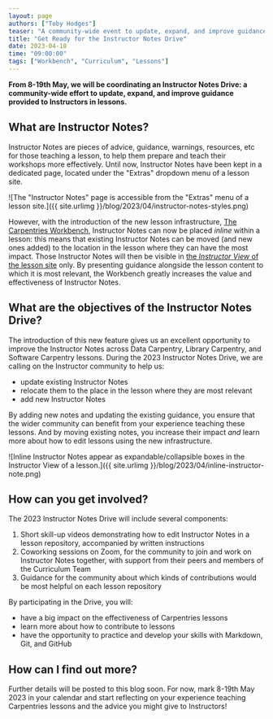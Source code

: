 ```yaml
---
layout: page
authors: ["Toby Hodges"]
teaser: "A community-wide event to update, expand, and improve guidance provided to Instructors in lessons"
title: "Get Ready for the Instructor Notes Drive"
date: 2023-04-18
time: "09:00:00"
tags: ["Workbench", "Curriculum", "Lessons"]
---
```


**From 8-19th May, we will be coordinating an Instructor Notes Drive: a community-wide effort to update, expand, and improve guidance provided to Instructors in lessons.**


## What are Instructor Notes?

Instructor Notes are pieces of advice, guidance, warnings, resources, etc for those teaching a lesson, to help them prepare and teach their workshops more effectively. Until now, Instructor Notes have been kept in a dedicated page, located under the "Extras" dropdown menu of a lesson site.

![The "Instructor Notes" page is accessible from the "Extras" menu of a lesson site.]({{ site.urlimg }}/blog/2023/04/instructor-notes-styles.png)

However, with the introduction of the new lesson infrastructure, [The Carpentries Workbench](https://carpentries.github.io/workbench/), Instructor Notes can now be placed _inline_ within a lesson: this means that existing Instructor Notes can be moved (and new ones added) to the location in the lesson where they can have the most impact. Those Instructor Notes will then be visible in [the _Instructor View_ of the lesson site](https://carpentries.org/blog/2023/02/supporting-instructors/#the-carpentries-workbench) only. By presenting guidance alongside the lesson content to which it is most relevant, the Workbench greatly increases the value and effectiveness of Instructor Notes.


## What are the objectives of the Instructor Notes Drive?

The introduction of this new feature gives us an excellent opportunity to improve the Instructor Notes across Data Carpentry, Library Carpentry, and Software Carpentry lessons. During the 2023 Instructor Notes Drive, we are calling on the Instructor community to help us:

- update existing Instructor Notes
- relocate them to the place in the lesson where they are most relevant
- add new Instructor Notes

By adding new notes and updating the existing guidance, you ensure that the wider community can benefit from your experience teaching these lessons. And by moving existing notes, you increase their impact _and_ learn more about how to edit lessons using the new infrastructure.

![Inline Instructor Notes appear as expandable/collapsible boxes in the Instructor View of a lesson.]({{ site.urlimg }}/blog/2023/04/inline-instructor-note.png)

## How can you get involved?

The 2023 Instructor Notes Drive will include several components:

1. Short skill-up videos demonstrating how to edit Instructor Notes in a lesson repository, accompanied by written instructions
2. Coworking sessions on Zoom, for the community to join and work on Instructor Notes together, with support from their peers and members of the Curriculum Team
3. Guidance for the community about which kinds of contributions would be most helpful on each lesson repository

By participating in the Drive, you will:

- have a big impact on the effectiveness of Carpentries lessons
- learn more about how to contribute to lessons
- have the opportunity to practice and develop your skills with Markdown, Git, and GitHub



## How can I find out more?

Further details will be posted to this blog soon. For now, mark 8-19th May 2023 in your calendar and start reflecting on your experience teaching Carpentries lessons and the advice you might give to Instructors!
